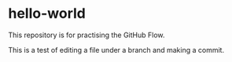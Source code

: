 # hello-world
This repository is for practising the GitHub Flow.

This is a test of editing a file under a branch and making a commit.
